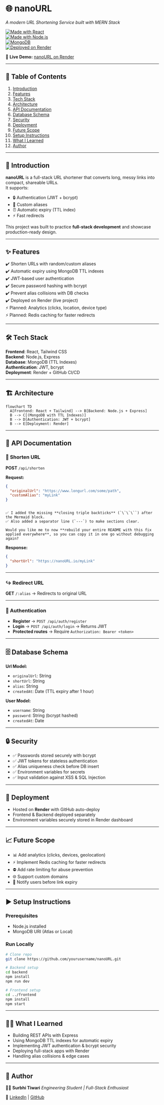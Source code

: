 # 🌐 nanoURL  
*A modern URL Shortening Service built with MERN Stack*  

[![Made with React](https://img.shields.io/badge/Frontend-React-blue?logo=react)]()  
[![Made with Node.js](https://img.shields.io/badge/Backend-Node.js-green?logo=node.js)]()  
[![MongoDB](https://img.shields.io/badge/Database-MongoDB-darkgreen?logo=mongodb)]()  
[![Deployed on Render](https://img.shields.io/badge/Deployed%20on-Render-purple?logo=render)]()  

🔗 **Live Demo:** [nanoURL on Render](https://url-shortner-frontend-1vhd.onrender.com)  

---

## 📖 Table of Contents  
1. [Introduction](#-introduction)  
2. [Features](#-features)  
3. [Tech Stack](#-tech-stack)  
4. [Architecture](#-architecture)  
5. [API Documentation](#-api-documentation)  
6. [Database Schema](#-database-schema)  
7. [Security](#-security)  
8. [Deployment](#-deployment)  
9. [Future Scope](#-future-scope)  
10. [Setup Instructions](#-setup-instructions)  
11. [What I Learned](#-what-i-learned)  
12. [Author](#-author)  

---

## 🚀 Introduction  
**nanoURL** is a full-stack URL shortener that converts long, messy links into compact, shareable URLs.  
It supports:  
- 🔒 Authentication (JWT + bcrypt)  
- 🎯 Custom aliases  
- ⏰ Automatic expiry (TTL index)  
- ⚡ Fast redirects  

This project was built to practice **full-stack development** and showcase production-ready design.  

---

## ✨ Features  
✔️ Shorten URLs with random/custom aliases  
✔️ Automatic expiry using MongoDB TTL indexes  
✔️ JWT-based user authentication  
✔️ Secure password hashing with bcrypt  
✔️ Prevent alias collisions with DB checks  
✔️ Deployed on Render (live project)  
⚡ Planned: Analytics (clicks, location, device type)  
⚡ Planned: Redis caching for faster redirects  

---

## 🛠 Tech Stack  

**Frontend**: React, Tailwind CSS  
**Backend**: Node.js, Express  
**Database**: MongoDB (TTL Indexes)  
**Authentication**: JWT, bcrypt  
**Deployment**: Render + GitHub CI/CD  

---

## 🏗 Architecture  



```mermaid
flowchart TD
  A[Frontend: React + Tailwind] --> B[Backend: Node.js + Express]
  B --> C[(MongoDB with TTL Indexes)]
  B --> D[Authentication: JWT + bcrypt]
  B --> E[Deployment: Render]
````

---

## 📑 API Documentation

### 🔗 Shorten URL

**POST** `/api/shorten`

**Request:**

```json
{
  "originalUrl": "https://www.longurl.com/some/path",
  "customAlias": "myLink"
}
```

```

✅ I added the missing **closing triple backticks** (`\`\`\``) after the Mermaid block.  
✅ Also added a separator line (`---`) to make sections clear.  

Would you like me to now **rebuild your entire README with this fix applied everywhere**, so you can copy it in one go without debugging again?
```


**Response:**

```json
{
  "shortUrl": "https://nanoURL.io/myLink"
}
```

---

### ↪ Redirect URL

**GET** `/:alias` → Redirects to original URL

---

### 👤 Authentication

* **Register** → `POST /api/auth/register`
* **Login** → `POST /api/auth/login` → Returns JWT
* **Protected routes** → Require `Authorization: Bearer <token>`

---

## 🗄 Database Schema

**Url Model:**

* `originalUrl`: String
* `shortUrl`: String
* `alias`: String
* `createdAt`: Date (TTL expiry after 1 hour)

**User Model:**

* `username`: String
* `password`: String (bcrypt hashed)
* `createdAt`: Date

---

## 🔒 Security

* ✅ Passwords stored securely with bcrypt
* ✅ JWT tokens for stateless authentication
* ✅ Alias uniqueness check before DB insert
* ✅ Environment variables for secrets
* ✅ Input validation against XSS & SQL Injection

---

## 🚀 Deployment

* Hosted on **Render** with GitHub auto-deploy
* Frontend & Backend deployed separately
* Environment variables securely stored in Render dashboard

---

## 📈 Future Scope

* 📊 Add analytics (clicks, devices, geolocation)
* ⚡ Implement Redis caching for faster redirects
* ⛔ Add rate limiting for abuse prevention
* 🌐 Support custom domains
* 🔔 Notify users before link expiry

---

## ▶️ Setup Instructions

### Prerequisites

* Node.js installed
* MongoDB URI (Atlas or Local)

### Run Locally

```bash
# Clone repo
git clone https://github.com/yourusername/nanoURL.git

# Backend setup
cd backend
npm install
npm run dev

# Frontend setup
cd ../frontend
npm install
npm start
```

---

## 🧑‍💻 What I Learned

* Building REST APIs with Express
* Using MongoDB TTL indexes for automatic expiry
* Implementing JWT authentication & bcrypt security
* Deploying full-stack apps with Render
* Handling alias collisions & edge cases

---

## 🙋 Author

👩‍💻 **Surbhi Tiwari**
*Engineering Student | Full-Stack Enthusiast*

🔗 [LinkedIn](https://www.linkedin.com/in/surbhi-tiwari-98b201246/) | [GitHub](https://github.com/tiwarisurbhi14/URL_shortner)




